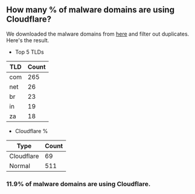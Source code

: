 ## How many % of malware domains are using Cloudflare?


We downloaded the malware domains from [here](https://urlhaus.abuse.ch) and filter out duplicates.
Here's the result.


[//]: # (start replacement)


- Top 5 TLDs

| TLD | Count |
| --- | --- |
| com | 265 |
| net | 26 |
| br | 23 |
| in | 19 |
| za | 18 |


- Cloudflare %

| Type | Count |
| --- | --- |
| Cloudflare | 69 |
| Normal | 511 |


### 11.9% of malware domains are using Cloudflare.